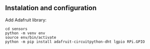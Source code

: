 ## Instalation and configuration

Add Adafruit library:

```
cd sensors
python -m venv env
source env/bin/activate
python -m pip install adafruit-circuitpython-dht lgpio RPi.GPIO
```
